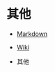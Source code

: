 # 其他

* [Markdown](https://github.com/shencang/note/tree/master/Other/Markdown)

* [Wiki](https://github.com/shencang/note/tree/master/Other/Wiki)

* 其他

